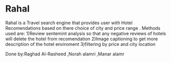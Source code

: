 # Rahal
Rahal is a Travel search engine that provides user with Hotel Recomendations based on there choice of city and price range .
Methods used are:
1)Review sentemint analysis so that any negative reviews of hotels will delete the hotel from recomendation
2)Image captioning to get more description of the hotel enviroment 
3)filtering by price and city location 

Done by:Raghad Al-Rasheed ,Norah alamri ,Manar alamr

